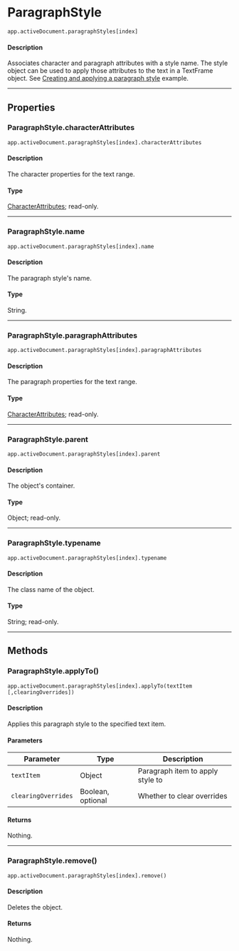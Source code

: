 # ParagraphStyle

`app.activeDocument.paragraphStyles[index]`

#### Description

Associates character and paragraph attributes with a style name. The style object can be used to apply those attributes to the text in a TextFrame object. See [Creating and applying a paragraph style](ParagraphStyles.md#creating-and-applying-a-paragraph-style) example.

---

## Properties

### ParagraphStyle.characterAttributes

`app.activeDocument.paragraphStyles[index].characterAttributes`

#### Description

The character properties for the text range.

#### Type

[CharacterAttributes](./CharacterAttributes.md); read-only.

---

### ParagraphStyle.name

`app.activeDocument.paragraphStyles[index].name`

#### Description

The paragraph style's name.

#### Type

String.

---

### ParagraphStyle.paragraphAttributes

`app.activeDocument.paragraphStyles[index].paragraphAttributes`

#### Description

The paragraph properties for the text range.

#### Type

[CharacterAttributes](./CharacterAttributes.md); read-only.

---

### ParagraphStyle.parent

`app.activeDocument.paragraphStyles[index].parent`

#### Description

The object's container.

#### Type

Object; read-only.

---

### ParagraphStyle.typename

`app.activeDocument.paragraphStyles[index].typename`

#### Description

The class name of the object.

#### Type

String; read-only.

---

## Methods

### ParagraphStyle.applyTo()

`app.activeDocument.paragraphStyles[index].applyTo(textItem [,clearingOverrides])`

#### Description

Applies this paragraph style to the specified text item.

#### Parameters

|      Parameter      |       Type        |           Description            |
| ------------------- | ----------------- | -------------------------------- |
| `textItem`          | Object            | Paragraph item to apply style to |
| `clearingOverrides` | Boolean, optional | Whether to clear overrides       |

#### Returns

Nothing.

---

### ParagraphStyle.remove()

`app.activeDocument.paragraphStyles[index].remove()`

#### Description

Deletes the object.

#### Returns

Nothing.
